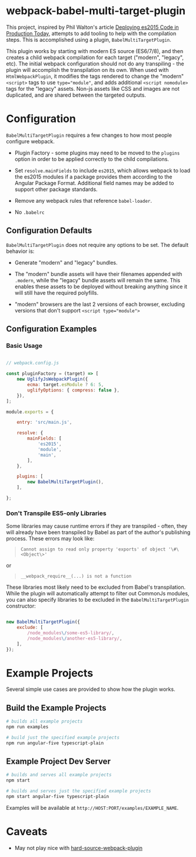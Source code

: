 # webpack-babel-multi-target-plugin

This project, inspired by Phil Walton's article
[Deploying es2015 Code in Production Today](https://philipwalton.com/articles/deploying-es2015-code-in-production-today/),
attempts to add tooling to help with the compilation steps. This is
accomplished using a plugin, `BabelMultiTargetPlugin`.

This plugin works by starting with modern ES source (ES6/7/8), and then
creates a child webpack compilation for each target ("modern", "legacy",
etc). The initial webpack configuration should not do any transpiling -
the plugin will accomplish the transpilation on its own. When used with
`HtmlWebpackPlugin`, it modifies the tags rendered to change the
"modern" `<script>` tags to use `type="module"`, and adds additional
`<script nomodule>` tags for the "legacy" assets. Non-js assets like
CSS and images are not duplicated, and are shared between the targeted
outputs.

# Configuration

`BabelMultiTargetPlugin` requires a few changes to how most people
configure webpack.

* Plugin Factory - some plugins may need to be moved to the `plugins`
option in order to be applied correctly to the child compilations.

* Set `resolve.mainFields` to include `es2015`, which allows webpack to
load the es2015 modules if a package provides them according to the
Angular Package Format. Additional field names may be added to support
other package standards.

* Remove any webpack rules that reference `babel-loader`.

* No `.babelrc`

## Configuration Defaults

`BabelMultiTargetPlugin` does not require any options to be set. The
default behavior is:

* Generate "modern" and "legacy" bundles.

* The "modern" bundle assets will have their filenames appended with
`.modern`, while the "legacy" bundle assets will remain the same. This
enables these assets to be deployed without breaking anything since it
will still have the required polyfills.

* "modern" browsers are the last 2 versions of each browser, excluding
versions that don't support `<script type="module">`

## Configuration Examples

### Basic Usage

```javascript

// webpack.config.js

const pluginFactory = (target) => [
    new UglifyJsWebpackPlugin({
        ecma: target.esModule ? 6: 5,
        uglifyOptions: { compress: false },
    }),
];

module.exports = {

    entry: 'src/main.js',

    resolve: {
        mainFields: [
            'es2015',
            'module',
            'main',
        ],
    },

    plugins: [
        new BabelMultiTargetPlugin(),
    ],

};
```


### Don't Transpile ES5-only Libraries

Some libraries may cause runtime errors if they are transpiled - often,
they will already have been transpiled by Babel as part of the author's
publishing process. These errors may look like:

> `Cannot assign to read only property 'exports' of object '\#\<Object\>'`

or

> `__webpack_require__(...) is not a function`

These libraries most likely need to be excluded from Babel's
transpilation. While the plugin will automatically attempt to filter out
CommonJs modules, you can also specify libraries to be excluded in the
`BabelMultiTargetPlugin` constructor:

```javascript

new BabelMultiTargetPlugin({
    exclude: [
        /node_modules\/some-es5-library/,
        /node_modules\/another-es5-library/,
    ],
});
```

# Example Projects
Several simple use cases are provided to show how the plugin works.

## Build the Example Projects
```bash
# builds all example projects
npm run examples

# build just the specified example projects
npm run angular-five typescript-plain
```

## Example Project Dev Server
```bash
# builds and serves all example projects
npm start

# builds and serves just the specified example projects
npm start angular-five typescript-plain
```

Examples will be available at `http://HOST:PORT/examples/EXAMPLE_NAME`.

# Caveats
* May not play nice with [hard-source-webpack-plugin](https://github.com/mzgoddard/hard-source-webpack-plugin)
